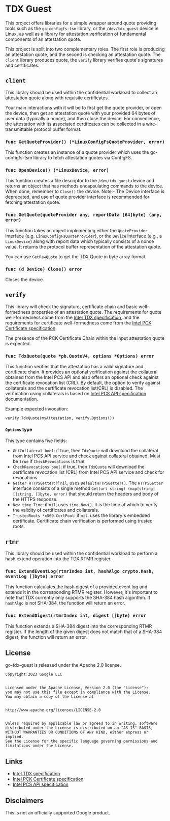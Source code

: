 # TDX Guest


This project offers libraries for a simple wrapper around quote providing tools
such as the `go-configfs-tsm` library, or the `/dev/tdx_guest` device in Linux,
as well as a library for attestation verification of fundamental components of
an attestation quote.


This project is split into two complementary roles. The first role is producing
an attestation quote, and the second is checking an attestation quote. The
`client` library produces quote, the `verify` library verifies quote's
signatures and certificates.


## `client`


This library should be used within the confidential workload to collect an
attestation quote along with requisite certificates.


Your main interactions with it will be to first get the quote provider, or
open the device, then get an attestation quote with your provided 64 bytes of
user data (typically a nonce), and then close the device. For convenience, the
attestation with its associated certificates can be collected in a
wire-transmittable protocol buffer format.


### `func GetQuoteProvider() (*LinuxConfigFsQuoteProvider, error)`


This function creates an instance of a quote provider which uses the go-configfs-tsm
library to fetch attestation quotes via ConfigFS.


### `func OpenDevice() (*LinuxDevice, error)`


This function creates a file descriptor to the `/dev/tdx_guest` device and
returns an object that has methods encapsulating commands to the device. When
done, remember to `Close()` the device.
Note:- The Device interface is deprecated, and use of quote provider interface
is recommended for fetching attestation quote.


### `func GetQuote(quoteProvider any, reportData [64]byte) (any, error)`


This function takes an object implementing either the `QuoteProvider` interface
(e.g. `LinuxConfigFsQuoteProvider`), or the `Device` interface (e.g., a `LinuxDevice`)
along with report data which typically consists of a nonce value.
It returns the protocol buffer representation of the attestation quote.


You can use `GetRawQuote` to get the TDX Quote in byte array format.


### `func (d Device) Close() error`


Closes the device.

## `verify`

This library will check the signature, certificate chain and basic
well-formedness properties of an attestation quote. The requirements for quote
well-formedness come from the [Intel TDX specification](https://cdrdv2.intel.com/v1/dl/getContent/733568),
and the requirements for certificate well-formedness come from the
[Intel PCK Certificate specification](https://api.trustedservices.intel.com/documents/Intel_SGX_PCK_Certificate_CRL_Spec-1.5.pdf).

The presence of the PCK Certificate Chain within the input attestation quote is
expected.

### `func TdxQuote(quote *pb.QuoteV4, options *Options) error`

This function verifies that the attestation has a valid signature and
certificate chain. It provides an optional verification against the collateral
obtained from the Intel PCS API and also offers an optional check against
the certificate revocation list (CRL). By default, the option to verify against
collaterals and the certificate revocation list(CRL) is disabled. The
verification using collaterals is based on [Intel PCS API specification](https://api.portal.trustedservices.intel.com/provisioning-certification)
documentation.

Example expected invocation:

```
verify.TdxQuote(myAttestation, verify.Options())
```

#### `Options` type

This type contains five fields:

*   `GetCollateral bool`: if true, then `TdxQuote` will download the collateral
    from Intel PCS API service and check against collateral obtained.
    Must be `true` if `CheckRevocations` is true.
*   `CheckRevocations bool`: if true, then `TdxQuote` will download the
    certificate revocation list (CRL) from Intel PCS API service and check for
    revocations.
*   `Getter HTTPSGetter`: if `nil`, uses `DefaultHTTPSGetter()`.
    The `HTTPSGetter` interface consists of a single method `Get(url string)
    (map[string][]string, []byte, error)` that should return the headers and body
    of the HTTPS response.
*   `Now time.Time`: if `nil`, uses `time.Now()`. It is the time at which to verify
    the validity of certificates and collaterals.
*   `TrustedRoots *x509.CertPool`: if `nil`, uses the library's embedded
    certificate.
    Certificate chain verification is performed using trusted roots.

## `rtmr`

This library should be used within the confidential workload to perform a hash 
extend operation into the TDX RTMR register.

### `func ExtendEventLog(rtmrIndex int, hashAlgo crypto.Hash, eventLog []byte) error`

This function calculates the hash digest of a provided event log and extends it 
in the corresponding RTMR register. However, it's important to note that TDX 
currently only supports the SHA-384 hash algorithm. If `hashAlgo` is not SHA-384, 
the function will return an error.

### `func ExtendDigest(rtmrIndex int, digest []byte) error`

This function extends a SHA-384 digest into the corresponding RTMR register. 
If the length of the given digest does not match that of a SHA-384 digest, 
the function will return an error.

## License


go-tdx-guest is released under the Apache 2.0 license.


```
Copyright 2023 Google LLC


Licensed under the Apache License, Version 2.0 (the "License");
you may not use this file except in compliance with the License.
You may obtain a copy of the License at


http://www.apache.org/licenses/LICENSE-2.0


Unless required by applicable law or agreed to in writing, software
distributed under the License is distributed on an "AS IS" BASIS,
WITHOUT WARRANTIES OR CONDITIONS OF ANY KIND, either express or implied.
See the License for the specific language governing permissions and
limitations under the License.
```


## Links


* [Intel TDX specification](https://cdrdv2.intel.com/v1/dl/getContent/733568)
* [Intel PCK Certificate specification](https://api.trustedservices.intel.com/documents/Intel_SGX_PCK_Certificate_CRL_Spec-1.5.pdf)
* [Intel PCS API specification](https://api.portal.trustedservices.intel.com/provisioning-certification)


## Disclaimers


This is not an officially supported Google product.